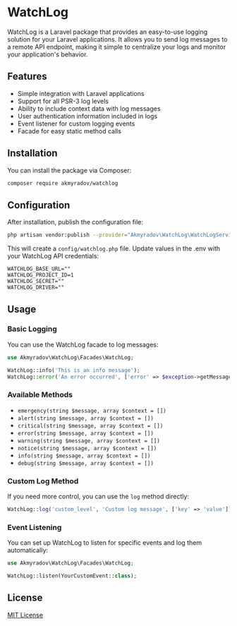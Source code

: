 # WatchLog

WatchLog is a Laravel package that provides an easy-to-use logging solution for your Laravel applications. It allows you to send log messages to a remote API endpoint, making it simple to centralize your logs and monitor your application's behavior.

## Features

- Simple integration with Laravel applications
- Support for all PSR-3 log levels
- Ability to include context data with log messages
- User authentication information included in logs
- Event listener for custom logging events
- Facade for easy static method calls

## Installation

You can install the package via Composer:

```bash
composer require akmyradov/watchlog
```

## Configuration

After installation, publish the configuration file:

```bash
php artisan vendor:publish --provider="Akmyradov\WatchLog\WatchLogServiceProvider"
```

This will create a `config/watchlog.php` file. Update values in the .env with your WatchLog API credentials:

```env
WATCHLOG_BASE_URL=""
WATCHLOG_PROJECT_ID=1
WATCHLOG_SECRET=""
WATCHLOG_DRIVER=""
```

## Usage

### Basic Logging

You can use the WatchLog facade to log messages:

```php
use Akmyradov\WatchLog\Facades\WatchLog;

WatchLog::info('This is an info message');
WatchLog::error('An error occurred', ['error' => $exception->getMessage()]);
```

### Available Methods

- `emergency(string $message, array $context = [])`
- `alert(string $message, array $context = [])`
- `critical(string $message, array $context = [])`
- `error(string $message, array $context = [])`
- `warning(string $message, array $context = [])`
- `notice(string $message, array $context = [])`
- `info(string $message, array $context = [])`
- `debug(string $message, array $context = [])`

### Custom Log Method

If you need more control, you can use the `log` method directly:

```php
WatchLog::log('custom_level', 'Custom log message', ['key' => 'value']);
```

### Event Listening

You can set up WatchLog to listen for specific events and log them automatically:

```php
use Akmyradov\WatchLog\Facades\WatchLog;

WatchLog::listen(YourCustomEvent::class);
```

## License

[MIT License](LICENSE.md)
